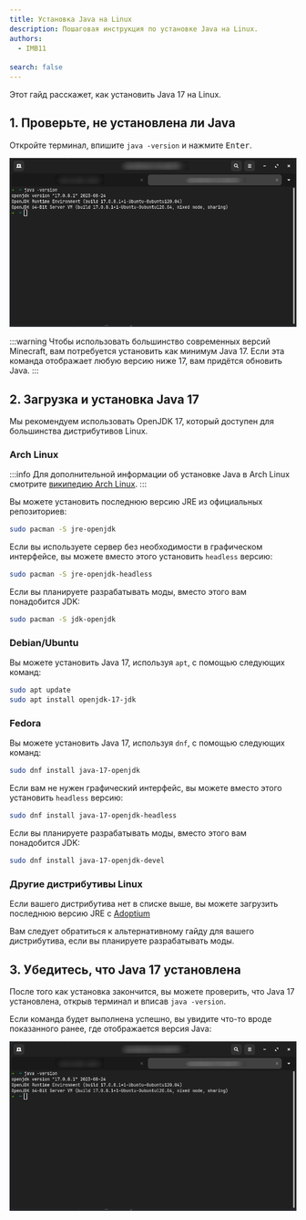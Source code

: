 ```yaml
---
title: Установка Java на Linux
description: Пошаговая инструкция по установке Java на Linux.
authors:
  - IMB11

search: false
---
```


Этот гайд расскажет, как установить Java 17 на Linux.

## 1. Проверьте, не установлена ли Java

Откройте терминал, впишите `java -version` и нажмите <kbd>Enter</kbd>.

![Терминал с введённой командой "java -version"](/assets/players/installing-java/linux-java-version.png)

:::warning
Чтобы использовать большинство современных версий Minecraft, вам потребуется установить как минимум Java 17. Если эта команда отображает любую версию ниже 17, вам придётся обновить Java.
:::

## 2. Загрузка и установка Java 17

Мы рекомендуем использовать OpenJDK 17, который доступен для большинства дистрибутивов Linux.

### Arch Linux

:::info
Для дополнительной информации об установке Java в Arch Linux смотрите [википедию Arch Linux](https://wiki.archlinux.org/title/Java_(Русский)).
:::

Вы можете установить последнюю версию JRE из официальных репозиториев:

```sh
sudo pacman -S jre-openjdk
```

Если вы используете сервер без необходимости в графическом интерфейсе, вы можете вместо этого установить `headless` версию:

```sh
sudo pacman -S jre-openjdk-headless
```

Если вы планируете разрабатывать моды, вместо этого вам понадобится JDK:

```sh
sudo pacman -S jdk-openjdk
```

### Debian/Ubuntu

Вы можете установить Java 17, используя `apt`, с помощью следующих команд:

```sh
sudo apt update
sudo apt install openjdk-17-jdk
```

### Fedora

Вы можете установить Java 17, используя `dnf`, с помощью следующих команд:

```sh
sudo dnf install java-17-openjdk
```

Если вам не нужен графический интерфейс, вы можете вместо этого установить `headless` версию:

```sh
sudo dnf install java-17-openjdk-headless
```

Если вы планируете разрабатывать моды, вместо этого вам понадобится JDK:

```sh
sudo dnf install java-17-openjdk-devel
```

### Другие дистрибутивы Linux

Если вашего дистрибутива нет в списке выше, вы можете загрузить последнюю версию JRE с [Adoptium](https://adoptium.net/temurin/)

Вам следует обратиться к альтернативному гайду для вашего дистрибутива, если вы планируете разрабатывать моды.

## 3. Убедитесь, что Java 17 установлена

После того как установка закончится, вы можете проверить, что Java 17 установлена, открыв терминал и вписав `java -version`.

Если команда будет выполнена успешно, вы увидите что-то вроде показанного ранее, где отображается версия Java:

![Терминал с введённой командой "java -version"](/assets/players/installing-java/linux-java-version.png)
